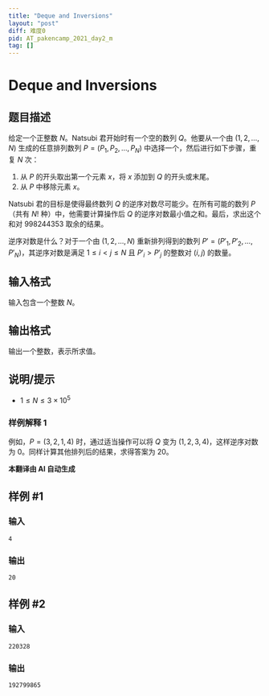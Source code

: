 ```yaml
---
title: "Deque and Inversions"
layout: "post"
diff: 难度0
pid: AT_pakencamp_2021_day2_m
tag: []
---
```


# Deque and Inversions

## 题目描述

给定一个正整数 $N$。Natsubi 君开始时有一个空的数列 $Q$。他要从一个由 $(1, 2, \dots, N)$ 生成的任意排列数列 $P = (P_1, P_2, \dots, P_N)$ 中选择一个，然后进行如下步骤，重复 $N$ 次：

1. 从 $P$ 的开头取出第一个元素 $x$，将 $x$ 添加到 $Q$ 的开头或末尾。
2. 从 $P$ 中移除元素 $x$。

Natsubi 君的目标是使得最终数列 $Q$ 的逆序对数尽可能少。在所有可能的数列 $P$（共有 $N!$ 种）中，他需要计算操作后 $Q$ 的逆序对数最小值之和。最后，求出这个和对 $998244353$ 取余的结果。

逆序对数是什么？对于一个由 $(1, 2, \dots, N)$ 重新排列得到的数列 $P' = (P'_1, P'_2, \dots, P'_N)$，其逆序对数是满足 $1 \leq i < j \leq N$ 且 $P'_i > P'_j$ 的整数对 $(i, j)$ 的数量。

## 输入格式

输入包含一个整数 $N$。

## 输出格式

输出一个整数，表示所求值。

## 说明/提示

- $1 \leq N \leq 3 \times 10^5$

### 样例解释 1

例如，$P = (3, 2, 1, 4)$ 时，通过适当操作可以将 $Q$ 变为 $(1, 2, 3, 4)$，这样逆序对数为 $0$。同样计算其他排列后的结果，求得答案为 $20$。

 **本翻译由 AI 自动生成**

## 样例 #1

### 输入

```
4
```

### 输出

```
20
```

## 样例 #2

### 输入

```
220328
```

### 输出

```
192799865
```

